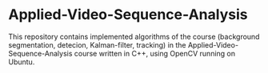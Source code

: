 # Applied-Video-Sequence-Analysis
This repository contains implemented algorithms of the course (background segmentation, detecion, Kalman-filter, tracking) in the Applied-Video-Sequence-Analysis course written in C++, using OpenCV running on Ubuntu.
